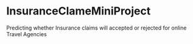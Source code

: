 # InsuranceClameMiniProject
Predicting whether Insurance claims will accepted or rejected for online Travel Agencies
